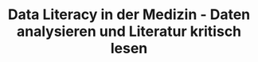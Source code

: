---
id: "dl-medizin" # nochmal überlegen
method: "Vorlesungen, Seminare, Lernplattform"
institution: "Zentrum für Experimentelle Medizin, Institut für Medizinische Biometrie und Epidemiologie"
title: "Data Literacy in der Medizin - Daten analysieren und Literatur kritisch lesen"
title_project:
title_short: "Data Literacy in der Medizin"
period: "Apr 22 ­­- Mar 23 (12 months)"
foerderlinie: "Fachspezifische Data Literacy"
round: "1"
lecture2go: "68746"
uhh_url: "https://www.hcl.uni-hamburg.de/ddlitlab/data-literacy-lehrlabor/erste-foerderrunde/06-dl-medizin.html"
contributors: "Prof. Dr. Antonia Zapf, Christian Wiessner"
mentor: 
quote: "Für viele Studierende der Medizin nimmt die Methodik der medizinischen Forschung und die Auswertung von Daten eine untergeordnete Rolle ein. Einige haben zu Beginn des Studiums gar eine abwertende Haltung gegenüber Statistik. Dem möchte das Projekt „Data Literacy in der Medizin“ entgegenwirken."
text: |
    ### Zukunftsthema: Data Literacy in der Medizin

    Studierende, die später als Ärzt:innen tätig sind, haben die lebenslange Aufgabe neue Erkenntnisse der Medizin kritisch einzuordnen und in ihre Behandlungspraxis einzubeziehen. Diese Veranstaltung bringt Human- und Zahnmedizinstudierenden Methodenkenntnisse der Medizinforschung näher und zielt dabei insbesondere auf die Kompetenz der Evidenzbewertung ab. Diese grundlegenden Kenntnisse wurden im Rahmen von Vorlesungen vermittelt. Ergänzend dazu fanden Seminare statt, in denen statistische Konzepte anhand einer eigenen Datenerhebung und Auswertung praktisch erfahrbar wurden. Außerdem wurde durch die Bearbeitung aktueller Literatur ein kritischer Blick auf Inhalt und Methodik wissenschaftlicher Publikationen eingeübt.

    Im Rahmen des Projekts wurden zudem weitere Lernressourcen für die Studierenden erstellt. Auf der vom UKE genutzten Lernplattform iMED-Textbook wurden zusätzliche Lern- und Übungsmöglichkeiten geschaffen, z.B. auch mit Hilfe von selbst erstellten Lehrvideos oder Podcasts. 

    ### Rückblick und Ergebnisse

    Die Zahnmedizin-Studierenden haben durch die Lehre mit dem neuen Konzept die Kompetenz erworben, Daten zu analysieren und vor allem Analyseergebnise zu interpretieren, aber auch kritisch zu hinterfragen. Ärzt:innen erfüllen verschiedene Rollen und die für die Data Literacy Education relevanteste ist die des Arztes/der Ärztin als Gelehrte:r. Das Projekt hat einen Beitrag dazu geleistet, dass die Studierenden auf diese Rolle vorbereitet werden, die es erfordert wissenschaftliche Evidenz in ihre späteren Behandlungen zu integrieren und sich über wissenschaftliche Weiterentwicklungen zu informieren und diese Informationen kritisch zu bewerten.

    Das digitale Lernangebot iMed-Textbook stellt eine Lernressource dar, die Studierende innerhalb ihres Medizinstudiums an verschiedenen Stellen begleiten soll und das um weitere Inhalte erweitert werden kann. Das aus dem Projekt hervorgegangene Studienblatt ermöglicht es medizinische Studien hinsichtlich der Methodik kritisch zu bewerten und lässt sich in weiteren Lehrveranstaltungen verwenden. Damit hat das Projekt Ergebnisse hervorgebracht, auf die in kommenden Semestern und möglicherweise weiteren Studiengängen aufgebaut werden kann. Zudem ist geplant das digitale Lernangebot um eine Einbindung von statistischer Software zu erweitern und es öffentlich zugänglich zu machen, damit Medizinstudierende anderer Universitäten ebenfalls auf dieses zugreifen können. Im Rahmen der nationalen Lernzielkataloge in der Medizin, die aktuell in der Überarbeitung sind, ist eine stärkere Wissenschaftsausrichtung gefordert. 

    ### Tipps von Lehrenden für Lehrende

    Durch die Online-Lernerfahrung unter Pandemie-Bedingungen haben viele Studierende die Vorteile des Lehrformats "besprochene Powerpoint" (freie Zeiteinteilung, Wiederholung, schneller Vorlauf usw.) so zu schätzen gelernt, dass sie keinen Nutzen in einer Live-Präsenz-Vorlesung sehen. Lehrende (vor allem im Freien Wahlbereich) müssen daher grundsätzliche Überlegungen zum Format ihrer Lehrveranstaltungen vornehmen, die das Zeitpensum und die Gegebenheiten des jeweiligen Studiengangs miteinbeziehen. Solch komplexe Seminare erfordern freie Kapazitäten der Studierenden.

image:
image_credit: 
link_external: "https://www.uke.de/studium-lehre/lernumgebung/imed-textbook/index.html, https://www.uke.de/kliniken-institute/institute/medizinische-biometrie-und-epidemiologie/lehrangebote-fortbildungen/lehre-im-integrierten-modellstudiengang-zahnmedizin-(imed-dent).html, https://www.uke.de/kliniken-institute/institute/medizinische-biometrie-und-epidemiologie/lehrangebote-fortbildungen/lehre-im-integrierten-modellstudiengang-zahnmedizin-(imed-dent).html"
stine:
---